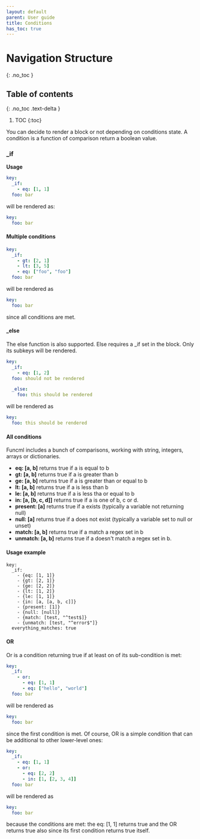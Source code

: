 ```yaml
---
layout: default
parent: User guide
title: Conditions
has_toc: true
---
```

# Navigation Structure
{: .no_toc }

## Table of contents
{: .no_toc .text-delta }

1. TOC
{:toc}

You can decide to render a block or not depending on conditions state. A condition is a function of comparison return a boolean value.

### _if

**Usage**
```yaml
key:
  _if:
    - eq: [1, 1]
  foo: bar
```

will be rendered as:

```yaml
key:
  foo: bar
```

#### Multiple conditions

```yaml
key:
  _if:
    - gt: [2, 1]
    - lt: [3, 5]
    - eq: ["foo", "foo"]
  foo: bar
```

will be rendered as
```yaml
key:
  foo: bar
```

since all conditions are met.

#### _else

The else function is also supported. Else requires a _if set in the block. Only its subkeys will be rendered.

```yaml
key:
  _if:
    - eq: [1, 2]
  foo: should not be rendered

  _else:
    foo: this should be rendered
```

will be rendered as
```yaml
key:
  foo: this should be rendered
```

#### All conditions

Funcml includes a bunch of comparisons, working with string, integers, arrays or dictionaries.

* **eq: [a, b]** returns true if a is equal to b
* **gt: [a, b]** returns true if a is greater than b
* **ge: [a, b]** returns true if a is greater than or equal to b
* **lt: [a, b]** returns true if a is less than b
* **le: [a, b]** returns true if a is less tha or equal to b
* **in: [a, [b, c, d]]** returns true if a is one of b, c or d.
* **present: [a]** returns true if a exists (typically a variable not returning null)
* **null: [a]** returns true if a does not exist (typically a variable set to null or unset)
* **match: [a, b]** returns true if a match a regex set in b
* **unmatch: [a, b]** returns true if a doesn't match a regex set in b.

#### Usage example

```
key:
  _if:
    - {eq: [1, 1]}
    - {gt: [2, 1]}
    - {ge: [2, 2]}
    - {lt: [1, 2]}
    - {le: [1, 1]}
    - {in: [a, [a, b, c]]}
    - {present: [1]}
    - {null: [null]}
    - {match: [test, "^test$]}
    - {unmatch: [test, "^error$"]}
  everything_matches: true
```

#### OR

Or is a condition returning true if at least on of its sub-condition is met:

```yaml
key:
  _if:
    - or:
      - eq: [1, 1]
      - eq: ["hello", "world"]
  foo: bar
```

will be rendered as
```yaml
key:
  foo: bar
```

since the first condition is met. Of course, OR is a simple condition that can be additional to other lower-level ones:

```yaml
key:
  _if:
    - eq: [1, 1]
    - or:
      - eq: [2, 2]
      - in: [1, [2, 3, 4]]
  foo: bar
```

will be rendered as
```yaml
key:
  foo: bar
```

because the conditions are met: the eq: [1, 1] returns true and the OR returns true also since its first condition returns true itself.
